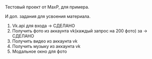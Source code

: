 Тестовый проект от MaxP, для примера.

И доп. задания для усвоения материала.

1) Vk.api для входа -> СДЕЛАНО
2) Получить фото из аккаунта vk(каждый запрос на 200 фото) за  -> СДЕЛАНО
3) Получить видео из аккаунта vk
4) Получить музыку из аккаунта vk
5) Модальное окно для фото